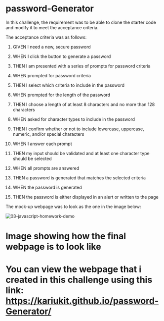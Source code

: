 # password-Generator


In this challenge, the requirement was to be able to clone the starter code and modify it to meet the acceptance criteria. 

The acceptance criteria was as follows:

1. GIVEN I need a new, secure password

2. WHEN I click the button to generate a password

3. THEN I am presented with a series of prompts for password criteria

4. WHEN prompted for password criteria

5. THEN I select which criteria to include in the password

6. WHEN prompted for the length of the password

7. THEN I choose a length of at least 8 characters and no more than 128 characters

8. WHEN asked for character types to include in the password

9. THEN I confirm whether or not to include lowercase, uppercase, numeric, and/or special characters

10. WHEN I answer each prompt

11. THEN my input should be validated and at least one character type should be selected

12. WHEN all prompts are answered

13. THEN a password is generated that matches the selected criteria

14. WHEN the password is generated

15. THEN the password is either displayed in an alert or written to the page




The mock-up webpage was to look as the one in the image below:




![03-javascript-homework-demo](https://user-images.githubusercontent.com/108309963/183271714-c5ecac72-12e2-40af-abd7-cd3b0d0cb377.png)

# Image showing how the final webpage is to look like





# You can view the webpage that i created in this challenge using this link: https://kariukit.github.io/password-Generator/
